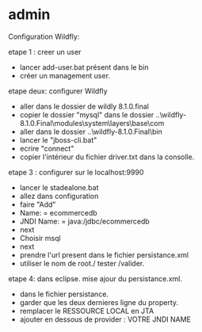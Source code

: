 # admin


Configuration Wildfly:

etape 1 : creer un user 

- lancer add-user.bat présent dans le bin
- créer un management user.


etape deux: configurer Wildfly

- aller dans le dossier de wildly 8.1.0.final
- copier le dossier "mysql" dans le dossier ..\wildfly-8.1.0.Final\modules\system\layers\base\com
- aller dans le dossier ..\wildfly-8.1.0.Final\bin
- lancer le "jboss-cli.bat"
- ecrire "connect"
- copier l'intérieur du fichier driver.txt dans la consolle.


etape 3 : configurer sur le localhost:9990

- lancer le stadealone.bat 
- allez dans configuration 
- faire "Add"
- Name: = ecommercedb
- JNDI Name: =  java:/jdbc/ecommercedb
- next
- Choisir msql
- next
- prendre l'url present dans le fichier persistance.xml
- utiliser le nom de root./ tester /valider.

etape 4: dans eclipse. mise ajour du persistance.xml.

- dans le fichier persistance.
- garder que les deux dernieres ligne du property.
- remplacer le RESSOURCE LOCAL en JTA
- ajouter en dessous de provider : <jta-data-source> VOTRE JNDI NAME </jta-data-source>